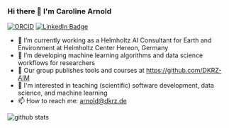 ### Hi there 👋 I'm Caroline Arnold

[![ORCID](https://img.shields.io/static/v1?label=ORCID&message=0000-0002-9458-1517&color=green&style=flat-square&logo=orcid)](https://orcid.org/0000-0002-9458-1517)
[![LinkedIn Badge](https://img.shields.io/badge/My-LinkedIn-blue)](https://de.linkedin.com/in/crlnarnold)

- 🔭 I’m currently working as a Helmholtz AI Consultant for Earth and Environment at Helmholtz Center Hereon, Germany
- 🌱 I’m developing machine learning algorithms and data science workflows for researchers 
- 👯 Our group publishes tools and courses at https://github.com/DKRZ-AIM
- 💬 I'm interested in teaching (scientific) software development, data science, and machine learning
- 📫 How to reach me: arnold@dkrz.de

![github stats](https://github-readme-stats.vercel.app/api?username=crlna16&show_icons=true)
